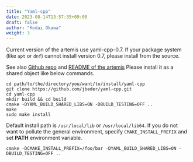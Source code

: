 ```yaml
---
title: "Yaml-cpp"
date: 2023-08-14T13:57:35+09:00
draft: false
author: "Kodai Okawa"
weight: 3
---
```


Current version of the artemis use yaml-cpp-0.7.
If your package system (like `apt` or `dnf`) cannot install version 0.7, please install from the source.

See also [Github repo](https://github.com/jbeder/yaml-cpp) and [README of the artemis](https://github.com/artemis-dev/artemis/blob/develop/README.md)
Please install it as a shared object like below commands.

```shell
cd path/to/the/directory/you/want/to/install/yaml-cpp
git clone https://github.com/jbeder/yaml-cpp.git
cd yaml-cpp
mkdir build && cd build
cmake -DYAML_BUILD_SHARED_LIBS=ON -DBUILD_TESTING=OFF ..
make
sudo make install
```

Default install path is `/usr/local/lib` or `/usr/local/lib64`.
If you do not want to pollute the general environment, specify `CMAKE_INSTALL_PREFIX` and set **PATH** environment variable.

```shell
cmake -DCMAKE_INSTALL_PREFIX=/foo/bar -DYAML_BUILD_SHARED_LIBS=ON -DBUILD_TESTING=OFF ..
```
